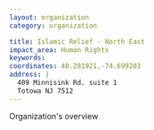```yaml
---
layout: organization
category: organization

title: Islamic Relief - North East
impact_area: Human Rights
keywords: 
coordinates: 40.281921,-74.699203
address: |
  409 Minnisink Rd. suite 1
  Totowa NJ 7512
---
```

Organization's overview
